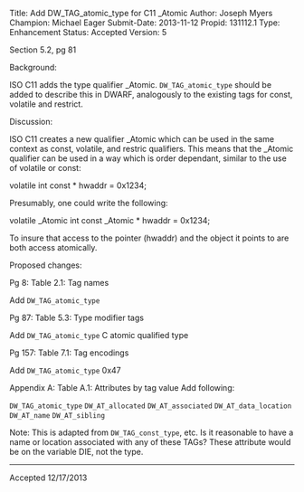 Title:       Add DW_TAG_atomic_type for C11 _Atomic
Author:      Joseph Myers
Champion:    Michael Eager
Submit-Date: 2013-11-12
Propid:      131112.1
Type:        Enhancement
Status:      Accepted
Version:     5

Section 5.2, pg 81

Background: 

ISO C11 adds the type qualifier _Atomic.  `DW_TAG_atomic_type` should be added 
to describe this in DWARF, analogously to the existing tags for const, 
volatile and restrict.

Discussion:

ISO C11 creates a new qualifier _Atomic which can be used in the same context
as const, volatile, and restric qualifiers.  This means that the _Atomic qualifier
can be used in a way which is order dependant, similar to the use of volatile
or const:

   volatile int const * hwaddr = 0x1234;

Presumably, one could write the following:

   volatile _Atomic int const _Atomic * hwaddr = 0x1234;

To insure that access to the pointer (hwaddr) and the object it points to 
are both access atomically.

Proposed changes:

Pg 8: Table 2.1: Tag names

  Add `DW_TAG_atomic_type`

Pg 87: Table 5.3: Type modifier tags

  Add `DW_TAG_atomic_type`    C atomic qualified type

Pg 157: Table 7.1: Tag encodings

  Add `DW_TAG_atomic_type`    0x47

Appendix A: Table A.1: Attributes by tag value
  Add following:

  `DW_TAG_atomic_type`    `DW_AT_allocated`
            `DW_AT_associated`
            `DW_AT_data_location`
            `DW_AT_name`
            `DW_AT_sibling`

  Note:  This is adapted from `DW_TAG_const_type`, etc.  Is it reasonable
         to have a name or location associated with any of these TAGs?
     These attribute would be on the variable DIE, not the type.

---
Accepted 12/17/2013
